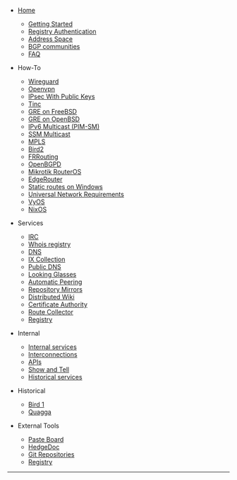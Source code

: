 * [Home](/Home)
  * [Getting Started](/howto/Getting-Started)
  * [Registry Authentication](/howto/Registry-Authentication)
  * [Address Space](/howto/Address-Space)
  * [BGP communities](/howto/BGP-communities)
  * [FAQ](/FAQ)

* How-To
  * [Wireguard](/howto/wireguard)
  * [Openvpn](/howto/openvpn)
  * [IPsec With Public Keys](/howto/IPsec-with-PublicKeys)
  * [Tinc](/howto/tinc)
  * [GRE on FreeBSD](/howto/GRE-on-FreeBSD)
  * [GRE on OpenBSD](/howto/GRE-on-OpenBSD)
  * [IPv6 Multicast (PIM-SM)](/howto/IPv6-Multicast)
  * [SSM Multicast](/howto/multicast)
  * [MPLS](/howto/mpls)
  * [Bird2](/howto/Bird2)
  * [FRRouting](/howto/frr)
  * [OpenBGPD](/howto/OpenBGPD)
  * [Mikrotik RouterOS](/howto/mikrotik)
  * [EdgeRouter](/howto/EdgeOS-Config)
  * [Static routes on Windows](/howto/Static-routes-on-Windows)
  * [Universal Network Requirements](/howto/networksettings)
  * [VyOS](/howto/vyos1.4.x)
  * [NixOS](/howto/nixos)

* Services
  * [IRC](/services/IRC)
  * [Whois registry](/services/Whois)
  * [DNS](/services/DNS)
  * [IX Collection](/services/IX-Collection)
  * [Public DNS](/services/Clearnet-Domains)
  * [Looking Glasses](/services/Looking-Glasses)
  * [Automatic Peering](/services/Automatic-Peering)
  * [Repository Mirrors](/services/Repository-Mirrors)
  * [Distributed Wiki](/services/Distributed-Wiki)
  * [Certificate Authority](/services/Certificate-Authority)
  * [Route Collector](/services/Route-Collector)
  * [Registry](/services/Registry)

* Internal
  * [Internal services](/internal/Internal-Services)
  * [Interconnections](/internal/Interconnections)
  * [APIs](/internal/APIs)
  * [Show and Tell](/internal/ShowAndTell)    
  * [Historical services](/internal/Historical-Services)

* Historical
  * [Bird 1](/historical/Bird)
  * [Quagga](/historical/Quagga)

* External Tools
  * [Paste Board](https://paste.dn42.us)
  * [HedgeDoc](https://hedgedoc.dn42.eu)
  * [Git Repositories](https://git.dn42.dev)
  * [Registry](https://git.dn42.dev/dn42/registry)

--------------


